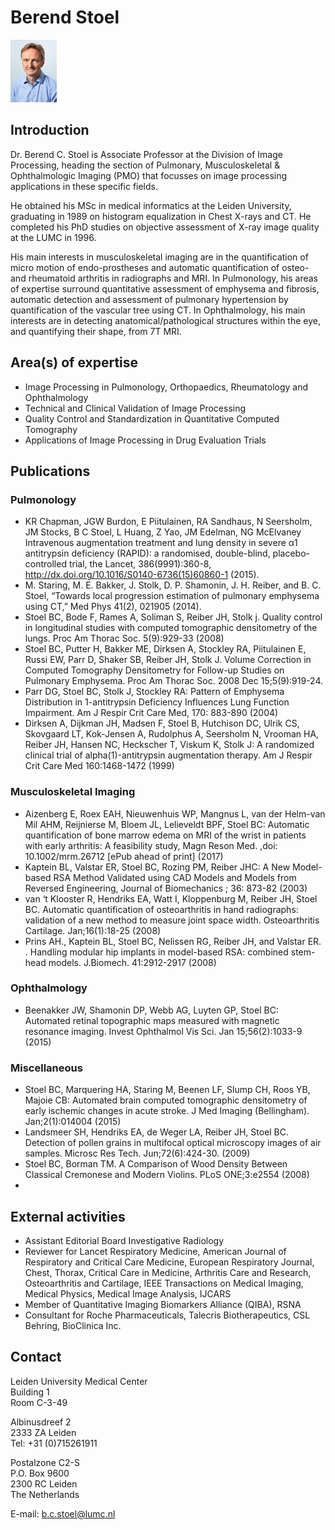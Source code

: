 #  Berend Stoel
![](../assets/img/Berend_Stoel_small.jpg)

## Introduction
Dr. Berend C. Stoel is Associate Professor at the Division of Image Processing, heading the section of Pulmonary, Musculoskeletal &amp; Ophthalmologic Imaging (PMO) that focusses on image processing applications in these specific fields.

He obtained his MSc in medical informatics at the Leiden University, graduating in 1989 on histogram equalization in Chest X-rays and CT. He completed his PhD studies on objective assessment of X-ray image quality at the LUMC in 1996.

His main interests in musculoskeletal imaging are in the quantification of micro motion of endo-prostheses and automatic quantification of osteo- and rheumatoid arthritis in radiographs and MRI. In Pulmonology, his areas of expertise surround quantitative assessment of emphysema and fibrosis, automatic detection and assessment of pulmonary hypertension by quantification of the vascular tree using CT. In Ophthalmology, his main interests are in detecting anatomical/pathological structures within the eye, and quantifying their shape, from 7T MRI.

## Area(s) of expertise
- Image Processing in Pulmonology, Orthopaedics, Rheumatology and Ophthalmology
- Technical and Clinical Validation of Image Processing
- Quality Control and Standardization in Quantitative Computed Tomography
- Applications of Image Processing in Drug Evaluation Trials

## Publications
### Pulmonology
- KR Chapman, JGW Burdon, E Piitulainen, RA Sandhaus, N Seersholm, JM Stocks, B C Stoel, L Huang, Z Yao, JM Edelman, NG McElvaney Intravenous augmentation treatment and lung density in severe α1 antitrypsin deficiency (RAPID): a randomised, double-blind, placebo-controlled trial, the Lancet, 386(9991):360-8, http://dx.doi.org/10.1016/S0140-6736(15)60860-1 (2015).
- M. Staring, M. E. Bakker, J. Stolk, D. P. Shamonin, J. H. Reiber, and B. C. Stoel, “Towards local progression estimation of pulmonary emphysema using CT,” Med Phys 41(2), 021905 (2014).
- Stoel BC, Bode F, Rames A, Soliman S, Reiber JH, Stolk j. Quality control in longitudinal studies with computed tomographic densitometry of the lungs. Proc Am Thorac Soc. 5(9):929-33 (2008)
- Stoel BC, Putter H, Bakker ME, Dirksen A, Stockley RA, Piitulainen E, Russi EW, Parr D, Shaker SB, Reiber JH, Stolk J. Volume Correction in Computed Tomography Densitometry for Follow-up Studies on Pulmonary Emphysema. Proc Am Thorac Soc. 2008 Dec 15;5(9):919-24.
- Parr DG, Stoel BC, Stolk J, Stockley RA: Pattern of Emphysema Distribution in 1-antitrypsin Deficiency Influences Lung Function Impairment. Am J Respir Crit Care Med, 170: 883-890 (2004)
- Dirksen A, Dijkman JH, Madsen F, Stoel B, Hutchison DC, Ulrik CS, Skovgaard LT, Kok-Jensen A, Rudolphus A, Seersholm N, Vrooman HA, Reiber JH, Hansen NC, Heckscher T, Viskum K, Stolk J: A randomized clinical trial of alpha(1)-antitrypsin augmentation therapy. Am J Respir Crit Care Med 160:1468-1472 (1999)
###  Musculoskeletal Imaging
- Aizenberg E, Roex EAH, Nieuwenhuis WP, Mangnus L, van der Helm-van Mil AHM, Reijnierse M, Bloem JL, Lelieveldt BPF, Stoel BC: Automatic quantification of bone marrow edema on MRI of the wrist in patients with early arthritis: A feasibility study, Magn Reson Med. ,doi: 10.1002/mrm.26712 [ePub ahead of print] (2017)
- Kaptein BL, Valstar ER, Stoel BC, Rozing PM, Reiber JHC: A New Model-based RSA Method Validated using CAD Models and Models from Reversed Engineering, Journal of Biomechanics ; 36: 873-82 (2003)
- van ‘t Klooster R, Hendriks EA, Watt I, Kloppenburg M, Reiber JH, Stoel BC. Automatic quantification of osteoarthritis in hand radiographs: validation of a new method to measure joint space width. Osteoarthritis Cartilage. Jan;16(1):18-25 (2008)
- Prins AH., Kaptein BL, Stoel BC, Nelissen RG, Reiber JH, and Valstar ER. . Handling modular hip implants in model-based RSA: combined stem-head models. J.Biomech. 41:2912-2917 (2008)
### Ophthalmology
- Beenakker JW, Shamonin DP, Webb AG, Luyten GP, Stoel BC: Automated retinal topographic maps measured with magnetic resonance imaging. Invest Ophthalmol Vis Sci. Jan 15;56(2):1033-9 (2015)
### Miscellaneous
- Stoel BC, Marquering HA, Staring M, Beenen LF, Slump CH, Roos YB, Majoie CB: Automated brain computed tomographic densitometry of early ischemic changes in acute stroke. J Med Imaging (Bellingham). Jan;2(1):014004 (2015)
- Landsmeer SH, Hendriks EA, de Weger LA, Reiber JH, Stoel BC. Detection of pollen grains in multifocal optical microscopy images of air samples. Microsc Res Tech. Jun;72(6):424-30. (2009)
- Stoel BC, Borman TM. A Comparison of Wood Density Between Classical Cremonese and Modern Violins. PLoS ONE;3:e2554 (2008)
-
## External activities
- Assistant Editorial Board Investigative Radiology
- Reviewer for Lancet Respiratory Medicine, American Journal of Respiratory and Critical Care Medicine, European Respiratory Journal, Chest, Thorax, Critical Care in Medicine, Arthritis Care and Research, Osteoarthritis and Cartilage, IEEE Transactions on Medical Imaging, Medical Physics, Medical Image Analysis, IJCARS
- Member of Quantitative Imaging Biomarkers Alliance (QIBA), RSNA
- Consultant for Roche Pharmaceuticals, Talecris Biotherapeutics, CSL Behring, BioClinica Inc.

## Contact
Leiden University Medical Center<br>
Building 1<br>
Room C-3-49<br>

Albinusdreef 2<br>
2333 ZA Leiden<br>
Tel: +31 (0)715261911<br>

Postalzone C2-S<br>
P.O. Box 9600<br>
2300 RC Leiden<br>
The Netherlands<br>

E-mail: b.c.stoel@lumc.nl